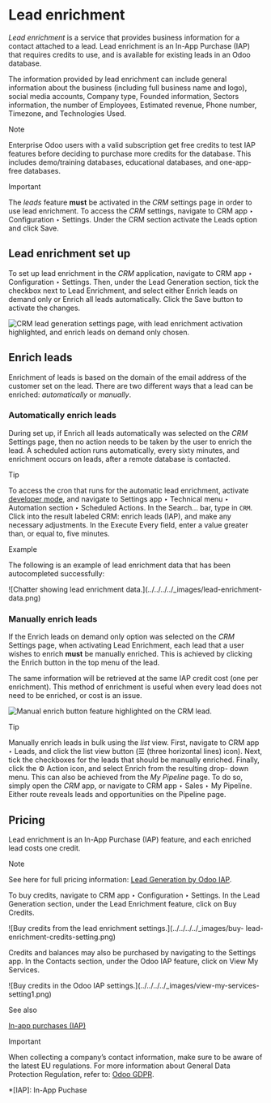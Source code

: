 # Lead enrichment

_Lead enrichment_ is a service that provides business information for a
contact attached to a lead. Lead enrichment is an In-App Purchase (IAP) that
requires credits to use, and is available for existing leads in an Odoo
database.

The information provided by lead enrichment can include general information
about the business (including full business name and logo), social media
accounts, Company type, Founded information, Sectors information, the number
of Employees, Estimated revenue, Phone number, Timezone, and Technologies
Used.

Note

Enterprise Odoo users with a valid subscription get free credits to test IAP
features before deciding to purchase more credits for the database. This
includes demo/training databases, educational databases, and one-app-free
databases.

Important

The _leads_ feature **must** be activated in the _CRM_ settings page in order
to use lead enrichment. To access the _CRM_ settings, navigate to CRM app ‣
Configuration ‣ Settings. Under the CRM section activate the Leads option and
click Save.

## Lead enrichment set up

To set up lead enrichment in the _CRM_ application, navigate to CRM app ‣
Configuration ‣ Settings. Then, under the Lead Generation section, tick the
checkbox next to Lead Enrichment, and select either Enrich leads on demand
only or Enrich all leads automatically. Click the Save button to activate the
changes.

![CRM lead generation settings page, with lead enrichment activation
highlighted, and enrich leads on demand only
chosen.](../../../../_images/lead-enrichment-activate.png)

## Enrich leads

Enrichment of leads is based on the domain of the email address of the
customer set on the lead. There are two different ways that a lead can be
enriched: _automatically_ or _manually_.

### Automatically enrich leads

During set up, if Enrich all leads automatically was selected on the _CRM_
Settings page, then no action needs to be taken by the user to enrich the
lead. A scheduled action runs automatically, every sixty minutes, and
enrichment occurs on leads, after a remote database is contacted.

Tip

To access the cron that runs for the automatic lead enrichment, activate
[developer mode](../../../general/developer_mode.html#developer-mode), and
navigate to Settings app ‣ Technical menu ‣ Automation section ‣ Scheduled
Actions. In the Search… bar, type in `CRM`. Click into the result labeled CRM:
enrich leads (IAP), and make any necessary adjustments. In the Execute Every
field, enter a value greater than, or equal to, five minutes.

Example

The following is an example of lead enrichment data that has been
autocompleted successfully:

![Chatter showing lead enrichment data.](../../../../_images/lead-enrichment-
data.png)

### Manually enrich leads

If the Enrich leads on demand only option was selected on the _CRM_ Settings
page, when activating Lead Enrichment, each lead that a user wishes to enrich
**must** be manually enriched. This is achieved by clicking the Enrich button
in the top menu of the lead.

The same information will be retrieved at the same IAP credit cost (one per
enrichment). This method of enrichment is useful when every lead does not need
to be enriched, or cost is an issue.

![Manual enrich button feature highlighted on the CRM
lead.](../../../../_images/manual-enrichment.png)

Tip

Manually enrich leads in bulk using the _list_ view. First, navigate to CRM
app ‣ Leads, and click the list view button (☰ (three horizontal lines) icon).
Next, tick the checkboxes for the leads that should be manually enriched.
Finally, click the ⚙️ Action icon, and select Enrich from the resulting drop-
down menu. This can also be achieved from the _My Pipeline_ page. To do so,
simply open the _CRM_ app, or navigate to CRM app ‣ Sales ‣ My Pipeline.
Either route reveals leads and opportunities on the Pipeline page.

## Pricing

Lead enrichment is an In-App Purchase (IAP) feature, and each enriched lead
costs one credit.

Note

See here for full pricing information: [Lead Generation by Odoo
IAP](https://iap.odoo.com/iap/in-app-services/273).

To buy credits, navigate to CRM app ‣ Configuration ‣ Settings. In the Lead
Generation section, under the Lead Enrichment feature, click on Buy Credits.

![Buy credits from the lead enrichment settings.](../../../../_images/buy-
lead-enrichment-credits-setting.png)

Credits and balances may also be purchased by navigating to the Settings app.
In the Contacts section, under the Odoo IAP feature, click on View My
Services.

![Buy credits in the Odoo IAP settings.](../../../../_images/view-my-services-
setting1.png)

See also

[In-app purchases (IAP)](../../../essentials/in_app_purchase.html)

Important

When collecting a company’s contact information, make sure to be aware of the
latest EU regulations. For more information about General Data Protection
Regulation, refer to: [Odoo GDPR](http://odoo.com/gdpr).

  *[IAP]: In-App Puchase

